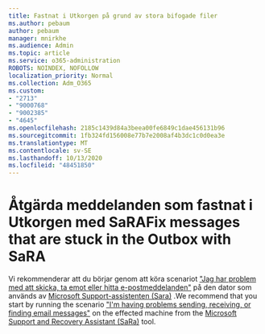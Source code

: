 ```yaml
---
title: Fastnat i Utkorgen på grund av stora bifogade filer
ms.author: pebaum
author: pebaum
manager: mnirkhe
ms.audience: Admin
ms.topic: article
ms.service: o365-administration
ROBOTS: NOINDEX, NOFOLLOW
localization_priority: Normal
ms.collection: Adm_O365
ms.custom:
- "2713"
- "9000768"
- "9002385"
- "4645"
ms.openlocfilehash: 2185c1439d84a3beea00fe6849c1dae456131b96
ms.sourcegitcommit: 1fb324fd156008e77b7e2008af4b3dc1c0d0ea3e
ms.translationtype: MT
ms.contentlocale: sv-SE
ms.lasthandoff: 10/13/2020
ms.locfileid: "48451850"
---
```

# <a name="fix-messages-that-are-stuck-in-the-outbox-with-sara"></a><span data-ttu-id="d49d4-102">Åtgärda meddelanden som fastnat i Utkorgen med SaRA</span><span class="sxs-lookup"><span data-stu-id="d49d4-102">Fix messages that are stuck in the Outbox with SaRA</span></span>

<span data-ttu-id="d49d4-103">Vi rekommenderar att du börjar genom att köra scenariot ["Jag har problem med att skicka, ta emot eller hitta e-postmeddelanden"](https://aka.ms/SaRA-OutlookSendReceive) på den dator som används av [Microsoft Support-assistenten (Sara)](https://diagnostics.office.com/#/) .</span><span class="sxs-lookup"><span data-stu-id="d49d4-103">We recommend that you start by running the scenario ["I'm having problems sending, receiving, or finding email messages"](https://aka.ms/SaRA-OutlookSendReceive) on the effected machine from the [Microsoft Support and Recovery Assistant (SaRa)](https://diagnostics.office.com/#/) tool.</span></span>
